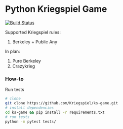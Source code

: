 # Python Kriegspiel Game

[![Build Status](https://travis-ci.org/Kriegspiel/ks-game.svg?branch=master)](https://travis-ci.org/Kriegspiel/ks-game)

Supported Kriegspiel rules:

1. Berkeley + Public Any

In plan:

1. Pure Berkeley
2. Crazykrieg


### How-to

Run tests
``` bash
# clone
git clone https://github.com/Kriegspiel/ks-game.git
# install dependencies
cd ks-game && pip install -r requirements.txt
# run tests
python -m pytest tests/
```
